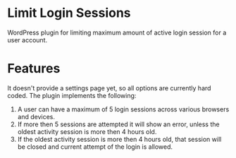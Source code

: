 # Limit Login Sessions
WordPress plugin for limiting maximum amount of active login session for a user account.

# Features

It doesn't provide a settings page yet, so all options are currently hard coded. The plugin implements the following:

1. A user can have a maximum of 5 login sessions across various browsers and devices.
2. If more then 5 sessions are attempted it will show an error, unless the oldest activity session is more then 4 hours old.
3. If the oldest activity session is more then 4 hours old, that session will be closed and current attempt of the login is allowed.
